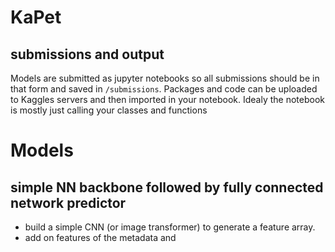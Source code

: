 # KaPet

## submissions and output
Models are submitted as jupyter notebooks so all submissions should be in that form and saved in `/submissions`. 
Packages and code can be uploaded to Kaggles servers and then imported in your notebook.
Idealy the notebook is mostly just calling your classes and functions

# Models

## simple NN backbone followed by fully connected network predictor
- build a simple CNN (or image transformer) to generate a feature array. 
- add on features of the metadata and 